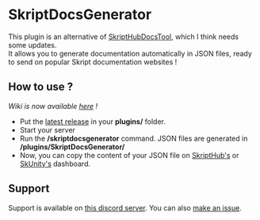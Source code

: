 # SkriptDocsGenerator
This plugin is an alternative of [SkriptHubDocsTool](https://github.com/SkriptHub/SkriptHubDocsTool), which I think needs some updates.<br>
It allows you to generate documentation automatically in JSON files, ready to send on popular Skript documentation websites !

## How to use ?
*Wiki is now available [here](https://github.com/Skylyxx/SkriptDocsGenerator/wiki) !*
- Put the [latest release](https://github.com/Skylyxx/SkriptDocsGenerator/releases/latest) in your **plugins/** folder.
- Start your server 
- Run the **/skriptdocsgenerator** command. JSON files are generated in **/plugins/SkriptDocsGenerator/**
- Now, you can copy the content of your JSON file on [SkriptHub's](https://skripthub.net/dashboard/) or [SkUnity's](https://docs.skunity.com/admin/) dashboard.

## Support
Support is available on [this discord server](https://discord.gg/wUkgAjBWMc). You can also [make an issue](https://github.com/Skylyxx/SkriptDocsGenerator/issues/new).